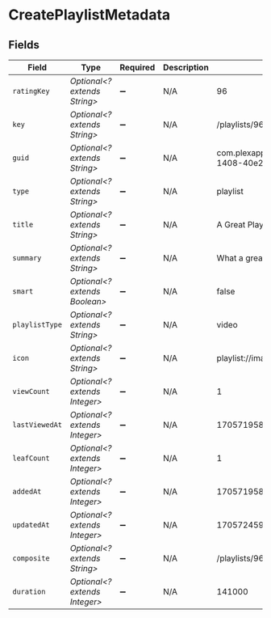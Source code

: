 # CreatePlaylistMetadata


## Fields

| Field                                                          | Type                                                           | Required                                                       | Description                                                    | Example                                                        |
| -------------------------------------------------------------- | -------------------------------------------------------------- | -------------------------------------------------------------- | -------------------------------------------------------------- | -------------------------------------------------------------- |
| `ratingKey`                                                    | *Optional<? extends String>*                                   | :heavy_minus_sign:                                             | N/A                                                            | 96                                                             |
| `key`                                                          | *Optional<? extends String>*                                   | :heavy_minus_sign:                                             | N/A                                                            | /playlists/96/items                                            |
| `guid`                                                         | *Optional<? extends String>*                                   | :heavy_minus_sign:                                             | N/A                                                            | com.plexapp.agents.none://a2f92937-1408-40e2-b022-63a8a9377e55 |
| `type`                                                         | *Optional<? extends String>*                                   | :heavy_minus_sign:                                             | N/A                                                            | playlist                                                       |
| `title`                                                        | *Optional<? extends String>*                                   | :heavy_minus_sign:                                             | N/A                                                            | A Great Playlist                                               |
| `summary`                                                      | *Optional<? extends String>*                                   | :heavy_minus_sign:                                             | N/A                                                            | What a great playlist                                          |
| `smart`                                                        | *Optional<? extends Boolean>*                                  | :heavy_minus_sign:                                             | N/A                                                            | false                                                          |
| `playlistType`                                                 | *Optional<? extends String>*                                   | :heavy_minus_sign:                                             | N/A                                                            | video                                                          |
| `icon`                                                         | *Optional<? extends String>*                                   | :heavy_minus_sign:                                             | N/A                                                            | playlist://image.smart                                         |
| `viewCount`                                                    | *Optional<? extends Integer>*                                  | :heavy_minus_sign:                                             | N/A                                                            | 1                                                              |
| `lastViewedAt`                                                 | *Optional<? extends Integer>*                                  | :heavy_minus_sign:                                             | N/A                                                            | 1705719589                                                     |
| `leafCount`                                                    | *Optional<? extends Integer>*                                  | :heavy_minus_sign:                                             | N/A                                                            | 1                                                              |
| `addedAt`                                                      | *Optional<? extends Integer>*                                  | :heavy_minus_sign:                                             | N/A                                                            | 1705719589                                                     |
| `updatedAt`                                                    | *Optional<? extends Integer>*                                  | :heavy_minus_sign:                                             | N/A                                                            | 1705724593                                                     |
| `composite`                                                    | *Optional<? extends String>*                                   | :heavy_minus_sign:                                             | N/A                                                            | /playlists/96/composite/1705724593                             |
| `duration`                                                     | *Optional<? extends Integer>*                                  | :heavy_minus_sign:                                             | N/A                                                            | 141000                                                         |